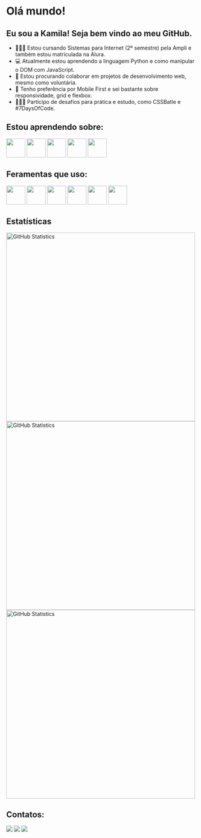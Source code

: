 # Olá mundo! <br>

## Eu sou a Kamila! Seja bem vindo ao meu GitHub.
- 👩🏻‍🏫 Estou cursando Sistemas para Internet (2º semestre) pela Ampli e também estou matriculada na Alura. 
- 💻 Atualmente estou aprendendo a linguagem Python e como manipular o DOM com JavaScript.
- 👯 Estou procurando colaborar em projetos de desenvolvimento web, mesmo como voluntária.
- 📱 Tenho preferência por Mobile First e sei bastante sobre responsividade, grid e flexbox.
- 🏋🏻‍♀️ Participo de desafios para prática e estudo, como CSSBatle e #7DaysOfCode.

## Estou aprendendo sobre:
<img src="https://cdn.jsdelivr.net/gh/devicons/devicon/icons/python/python-original.svg" height=50px > <img src="https://cdn.jsdelivr.net/gh/devicons/devicon/icons/javascript/javascript-plain.svg" height=50px >
<img src="https://cdn.jsdelivr.net/gh/devicons/devicon/icons/html5/html5-plain.svg" height=50px > <img src="https://cdn.jsdelivr.net/gh/devicons/devicon/icons/css3/css3-plain.svg" height=50px >
<img src="https://cdn.jsdelivr.net/gh/devicons/devicon/icons/git/git-original.svg" height=50px > 

## Feramentas que uso: 
<img src="https://cdn.jsdelivr.net/gh/devicons/devicon/icons/photoshop/photoshop-line.svg" height=50px > <img src="https://cdn.jsdelivr.net/gh/devicons/devicon/icons/canva/canva-original.svg" height=50px >
<img src="https://cdn.jsdelivr.net/gh/devicons/devicon/icons/trello/trello-plain.svg" height=50px > <img src="https://cdn.jsdelivr.net/gh/devicons/devicon/icons/vscode/vscode-original.svg" height=50px >
<img src="https://cdn.jsdelivr.net/gh/devicons/devicon/icons/figma/figma-original.svg" height=50px> <img src="https://cdn.jsdelivr.net/gh/devicons/devicon/icons/github/github-original-wordmark.svg" height=50px >


## Estatísticas <br>
[<img width="500px" alt="GitHub Statistics" src="https://github-readme-stats.vercel.app/api/top-langs/?username=kamibicalho&layout=compact&langs_count=7&theme=dracula"/>](https://github.com/) <br>
[<img width="500px" alt="GitHub Statistics" src="https://github-readme-stats.vercel.app/api/?username=kamibicalho&show_icons=true&include_all_commits=true&theme=dracula"/>](https://github.com/)<br>
[<img width="500px" alt="GitHub Statistics" src="http://github-readme-streak-stats.herokuapp.com/?user=kamibicalho&amp;theme=dracula"/>](https://github.com/)

## Contatos:

<div>
<a href="https://www.instagram.com/kami.bicalho/" target="_blank"><img loading="lazy" src="https://img.shields.io/badge/-Instagram-%23E4405F?style=for-the-badge&logo=instagram&logoColor=white" target="_blank"></a>
<a href="https://www.linkedin.com/in/kamilabicalho/" target="_blank"><img loading="lazy" src="https://img.shields.io/badge/-LinkedIn-%230077B5?style=for-the-badge&logo=linkedin&logoColor=white" target="_blank"></a> 
<a href = "mailto:kamibicalho@gmail.com"><img loading="lazy" src="https://img.shields.io/badge/Gmail-D14836?style=for-the-badge&logo=gmail&logoColor=white" target="_blank"></a>  
</div>
